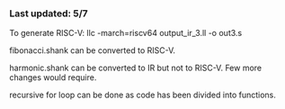 ### Last updated: 5/7

To generate RISC-V: llc -march=riscv64 output_ir_3.ll -o out3.s

fibonacci.shank can be converted to RISC-V.

harmonic.shank can be converted to IR but not to RISC-V. Few more changes would require.

recursive for loop can be done as code has been divided into functions.
